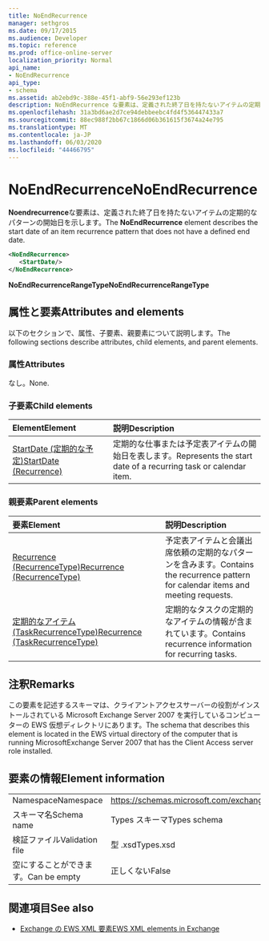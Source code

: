 ```yaml
---
title: NoEndRecurrence
manager: sethgros
ms.date: 09/17/2015
ms.audience: Developer
ms.topic: reference
ms.prod: office-online-server
localization_priority: Normal
api_name:
- NoEndRecurrence
api_type:
- schema
ms.assetid: ab2ebd9c-388e-45f1-abf9-56e293ef123b
description: NoEndRecurrence な要素は、定義された終了日を持たないアイテムの定期的なパターンの開始日を示します。
ms.openlocfilehash: 31a3bd6ae2d7ce94debbeebc4fd4f536447433a7
ms.sourcegitcommit: 88ec988f2bb67c1866d06b361615f3674a24e795
ms.translationtype: MT
ms.contentlocale: ja-JP
ms.lasthandoff: 06/03/2020
ms.locfileid: "44466795"
---
```

# <a name="noendrecurrence"></a><span data-ttu-id="b65ae-103">NoEndRecurrence</span><span class="sxs-lookup"><span data-stu-id="b65ae-103">NoEndRecurrence</span></span>

<span data-ttu-id="b65ae-104">**Noendrecurrence**な要素は、定義された終了日を持たないアイテムの定期的なパターンの開始日を示します。</span><span class="sxs-lookup"><span data-stu-id="b65ae-104">The **NoEndRecurrence** element describes the start date of an item recurrence pattern that does not have a defined end date.</span></span> 
  
```xml
<NoEndRecurrence>
   <StartDate/>
</NoEndRecurrence>
```

 <span data-ttu-id="b65ae-105">**NoEndRecurrenceRangeType**</span><span class="sxs-lookup"><span data-stu-id="b65ae-105">**NoEndRecurrenceRangeType**</span></span>
## <a name="attributes-and-elements"></a><span data-ttu-id="b65ae-106">属性と要素</span><span class="sxs-lookup"><span data-stu-id="b65ae-106">Attributes and elements</span></span>

<span data-ttu-id="b65ae-107">以下のセクションで、属性、子要素、親要素について説明します。</span><span class="sxs-lookup"><span data-stu-id="b65ae-107">The following sections describe attributes, child elements, and parent elements.</span></span>
  
### <a name="attributes"></a><span data-ttu-id="b65ae-108">属性</span><span class="sxs-lookup"><span data-stu-id="b65ae-108">Attributes</span></span>

<span data-ttu-id="b65ae-109">なし。</span><span class="sxs-lookup"><span data-stu-id="b65ae-109">None.</span></span>
  
### <a name="child-elements"></a><span data-ttu-id="b65ae-110">子要素</span><span class="sxs-lookup"><span data-stu-id="b65ae-110">Child elements</span></span>

|<span data-ttu-id="b65ae-111">**Element**</span><span class="sxs-lookup"><span data-stu-id="b65ae-111">**Element**</span></span>|<span data-ttu-id="b65ae-112">**説明**</span><span class="sxs-lookup"><span data-stu-id="b65ae-112">**Description**</span></span>|
|:-----|:-----|
|[<span data-ttu-id="b65ae-113">StartDate (定期的な予定)</span><span class="sxs-lookup"><span data-stu-id="b65ae-113">StartDate (Recurrence)</span></span>](startdate-recurrence.md) <br/> |<span data-ttu-id="b65ae-114">定期的な仕事または予定表アイテムの開始日を表します。</span><span class="sxs-lookup"><span data-stu-id="b65ae-114">Represents the start date of a recurring task or calendar item.</span></span>  <br/> |
   
### <a name="parent-elements"></a><span data-ttu-id="b65ae-115">親要素</span><span class="sxs-lookup"><span data-stu-id="b65ae-115">Parent elements</span></span>

|<span data-ttu-id="b65ae-116">**要素**</span><span class="sxs-lookup"><span data-stu-id="b65ae-116">**Element**</span></span>|<span data-ttu-id="b65ae-117">**説明**</span><span class="sxs-lookup"><span data-stu-id="b65ae-117">**Description**</span></span>|
|:-----|:-----|
|[<span data-ttu-id="b65ae-118">Recurrence (RecurrenceType)</span><span class="sxs-lookup"><span data-stu-id="b65ae-118">Recurrence (RecurrenceType)</span></span>](recurrence-recurrencetype.md) <br/> |<span data-ttu-id="b65ae-119">予定表アイテムと会議出席依頼の定期的なパターンを含みます。</span><span class="sxs-lookup"><span data-stu-id="b65ae-119">Contains the recurrence pattern for calendar items and meeting requests.</span></span>  <br/> |
|[<span data-ttu-id="b65ae-120">定期的なアイテム (TaskRecurrenceType)</span><span class="sxs-lookup"><span data-stu-id="b65ae-120">Recurrence (TaskRecurrenceType)</span></span>](recurrence-taskrecurrencetype.md) <br/> |<span data-ttu-id="b65ae-121">定期的なタスクの定期的なアイテムの情報が含まれています。</span><span class="sxs-lookup"><span data-stu-id="b65ae-121">Contains recurrence information for recurring tasks.</span></span>  <br/> |
   
## <a name="remarks"></a><span data-ttu-id="b65ae-122">注釈</span><span class="sxs-lookup"><span data-stu-id="b65ae-122">Remarks</span></span>

<span data-ttu-id="b65ae-123">この要素を記述するスキーマは、クライアントアクセスサーバーの役割がインストールされている Microsoft Exchange Server 2007 を実行しているコンピューターの EWS 仮想ディレクトリにあります。</span><span class="sxs-lookup"><span data-stu-id="b65ae-123">The schema that describes this element is located in the EWS virtual directory of the computer that is running MicrosoftExchange Server 2007 that has the Client Access server role installed.</span></span>
  
## <a name="element-information"></a><span data-ttu-id="b65ae-124">要素の情報</span><span class="sxs-lookup"><span data-stu-id="b65ae-124">Element information</span></span>

|||
|:-----|:-----|
|<span data-ttu-id="b65ae-125">Namespace</span><span class="sxs-lookup"><span data-stu-id="b65ae-125">Namespace</span></span>  <br/> |https://schemas.microsoft.com/exchange/services/2006/types  <br/> |
|<span data-ttu-id="b65ae-126">スキーマ名</span><span class="sxs-lookup"><span data-stu-id="b65ae-126">Schema name</span></span>  <br/> |<span data-ttu-id="b65ae-127">Types スキーマ</span><span class="sxs-lookup"><span data-stu-id="b65ae-127">Types schema</span></span>  <br/> |
|<span data-ttu-id="b65ae-128">検証ファイル</span><span class="sxs-lookup"><span data-stu-id="b65ae-128">Validation file</span></span>  <br/> |<span data-ttu-id="b65ae-129">型 .xsd</span><span class="sxs-lookup"><span data-stu-id="b65ae-129">Types.xsd</span></span>  <br/> |
|<span data-ttu-id="b65ae-130">空にすることができます。</span><span class="sxs-lookup"><span data-stu-id="b65ae-130">Can be empty</span></span>  <br/> |<span data-ttu-id="b65ae-131">正しくない</span><span class="sxs-lookup"><span data-stu-id="b65ae-131">False</span></span>  <br/> |
   
## <a name="see-also"></a><span data-ttu-id="b65ae-132">関連項目</span><span class="sxs-lookup"><span data-stu-id="b65ae-132">See also</span></span>



- [<span data-ttu-id="b65ae-133">Exchange の EWS XML 要素</span><span class="sxs-lookup"><span data-stu-id="b65ae-133">EWS XML elements in Exchange</span></span>](ews-xml-elements-in-exchange.md)

